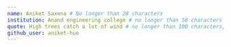 ```yaml
---
name: Aniket Saxena # No longer than 28 characters
institution: Anand engineering college # no longer than 58 characters
quote: High trees catch a lot of wind # no longer than 100 characters, avoid using quotes(") to guarantee the format remains the same.
github_user: aniket-hue
---
```

